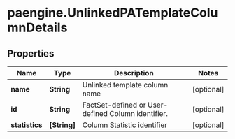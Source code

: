 # paengine.UnlinkedPATemplateColumnDetails

## Properties

Name | Type | Description | Notes
------------ | ------------- | ------------- | -------------
**name** | **String** | Unlinked template column name | [optional] 
**id** | **String** | FactSet-defined or User-defined Column identifier. | [optional] 
**statistics** | **[String]** | Column Statistic identifier | [optional] 


